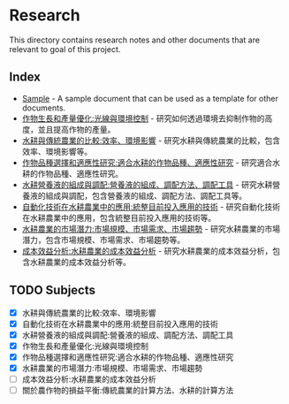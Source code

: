 <!--
 * @Author: hibana2077 hibana2077@gmaill.com
 * @Date: 2024-01-13 10:55:34
 * @LastEditors: hibana2077 hibana2077@gmaill.com
 * @LastEditTime: 2024-01-24 16:35:21
 * @FilePath: /smart_hydroponic_farm/doc/research/README.md
 * @Description: 这是默认设置,请设置`customMade`, 打开koroFileHeader查看配置 进行设置: https://github.com/OBKoro1/koro1FileHeader/wiki/%E9%85%8D%E7%BD%AE
-->
# Research

This directory contains research notes and other documents that are relevant to goal of this project.

## Index

- [Sample](sample.md) - A sample document that can be used as a template for other documents.
- [作物生長和產量優化:光線與環境控制](crop_grow.md) - 研究如何透過環境去抑制作物的高度，並且提高作物的產量。
- [水耕與傳統農業的比較:效率、環境影響](hydroponic_vs_traditional.md) - 研究水耕與傳統農業的比較，包含效率、環境影響等。
- [作物品種選擇和適應性研究:適合水耕的作物品種、適應性研究](crop_selection.md) - 研究適合水耕的作物品種、適應性研究。
- [水耕營養液的組成與調配:營養液的組成、調配方法、調配工具](nutrient_solution.md) - 研究水耕營養液的組成與調配，包含營養液的組成、調配方法、調配工具等。
- [自動化技術在水耕農業中的應用:統整目前投入應用的技術](automation.md) - 研究自動化技術在水耕農業中的應用，包含統整目前投入應用的技術等。
- [水耕農業的市場潛力:市場規模、市場需求、市場趨勢](market.md) - 研究水耕農業的市場潛力，包含市場規模、市場需求、市場趨勢等。
- [成本效益分析:水耕農業的成本效益分析](cost_benefit.md) - 研究水耕農業的成本效益分析，包含水耕農業的成本效益分析等。

## TODO Subjects

- [x] 水耕與傳統農業的比較:效率、環境影響
- [x] 自動化技術在水耕農業中的應用:統整目前投入應用的技術
- [x] 水耕營養液的組成與調配:營養液的組成、調配方法、調配工具
- [x] 作物生長和產量優化:光線與環境控制
- [x] 作物品種選擇和適應性研究:適合水耕的作物品種、適應性研究
- [x] 水耕農業的市場潛力:市場規模、市場需求、市場趨勢
- [ ] 成本效益分析:水耕農業的成本效益分析
- [ ] 關於農作物的損益平衡:傳統農業的計算方法、水耕的計算方法
